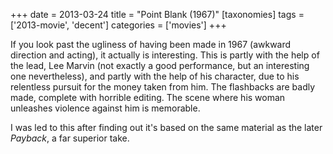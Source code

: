 +++
date = 2013-03-24
title = "Point Blank (1967)"
[taxonomies]
tags = ['2013-movie', 'decent']
categories = ['movies']
+++

If you look past the ugliness of having been made in 1967 (awkward
direction and acting), it actually is interesting. This is partly with
the help of the lead, Lee Marvin (not exactly a good performance, but an
interesting one nevertheless), and partly with the help of his
character, due to his relentless pursuit for the money taken from him.
The flashbacks are badly made, complete with horrible editing. The scene
where his woman unleashes violence against him is memorable.

I was led to this after finding out it's based on the same material as
the later *Payback*, a far superior take.

